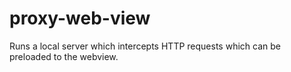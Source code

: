 # proxy-web-view
Runs a local server which intercepts HTTP requests which can be preloaded to the webview.
